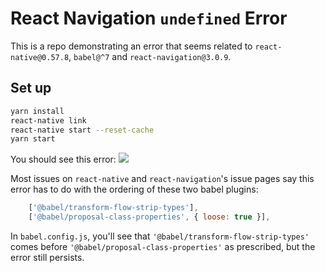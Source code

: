 # React Navigation `undefined` Error

This is a repo demonstrating an error that seems related to `react-native@0.57.8`, `babel@^7` and `react-navigation@3.0.9`.

## Set up

```bash
yarn install
react-native link
react-native start --reset-cache
yarn start
```


You should see this error:
![](https://i.gyazo.com/d42275edc24456dd7e377c958806c243.png)

Most issues on `react-native` and `react-navigation`'s issue pages say this error has to do with the ordering of these two babel plugins:

```js
    ['@babel/transform-flow-strip-types'],
    ['@babel/proposal-class-properties', { loose: true }],
```

In `babel.config.js`, you'll see that `'@babel/transform-flow-strip-types'` comes before `'@babel/proposal-class-properties'` as prescribed, but the error still persists.